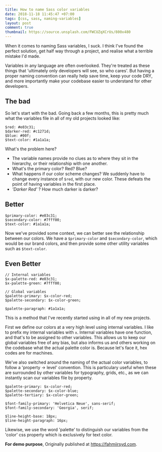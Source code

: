 ```yaml
---
title: How to name Sass color variables
date: 2018-11-18 11:45:47 +07:00
tags: [css, sass, naming-variables]
layout: post
comment: true
thumbnail: https://source.unsplash.com/FWCUZqXCrUs/800x480
---
```


When it comes to naming Sass variables, I suck. I think I've found the perfect solution, get half way through a project, and realise what a terrible mistake I'd made.

Variables in any language are often overlooked. They're treated as these things that 'ultimately only developers will see, so who cares'. But having a proper naming convention can really help save time, keep your code DRY, and more importantly make your codebase easier to understand for other developers.

## The bad

So let's start with the bad. Going back a few months, this is pretty much what the variables file in all of my old projects looked like:

    $red: #e03c31;
    $darker-red: #c1271d;
    $blue: #00f;
    $text-color: #1a1a1a;

What's the problem here?
- The variable names provide no clues as to where they sit in the hierarchy, or their relationship       with one another.
- What's the primary color? Red? Blue?
- What happens if our color scheme changes? We suddenly have to change every instance of ```$red```, with      our new color. These defeats the point of having variables in the first place.
- _'Darker Red'_ ? How much darker is darker?


## Better

    $primary-color: #e03c31;
    $secondary-color: #7fff00;
    $text-color: #1a1a1a;

Now we've provided some context, we can better see the relationship between our colors. We have a ```$primary-color``` and ```$secondary-color```, which would be our brand colors, and then provide some other utility variables such as ```$text-color```.


## Even Better

    // Internal variables
    $x-palette-red: #e03c31;
    $x-palette-green: #7fff00;

    // Global variables
    $palette-primary: $x-color-red;
    $palette-secondary: $x-color-green;

    $palette-paragraph: #1a1a1a;

This is a method that I've recently started using in all of my new projects.

First we define our colors at a very high level using internal variables. I like to prefix my internal variables with ```x```. Internal variables have one function, and that's to be assigned to other variables. This allows us to keep our global variables free of any bias, but also informs us and others working on the codebase what the actual palette color is. Because let's face it, hex codes are for machines.

We've also switched around the naming of the actual color variables, to follow a 'property -> level' convention. This is particulary useful when these are surrounded by other variables for typography, grids, etc., as we can instantly scan our variables file by property.

    $palette-primary: $x-color-red;
    $palette-secondary: $x-color-blue;
    $palette-tertiary: $x-color-green;

    $font-family-primary: 'Helvetica Neue', sans-serif;
    $font-family-secondary: 'Georgia', serif;

    $line-height-base: 18px;
    $line-height-paragraph: 16px;

Likewise, we use the word 'palette' to distinguish our variables from the 'color' css property which is exclusively for text color.

**For demo purpose**, Originally published at <https://fahmiirsyd.com>.